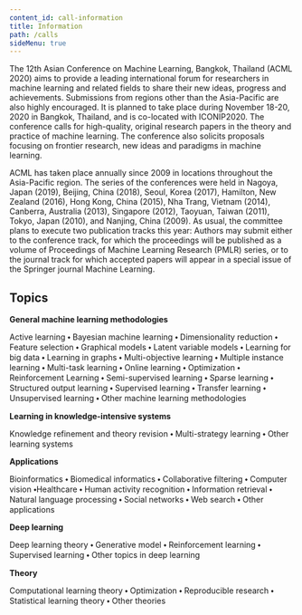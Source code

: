 ```yaml
---
content_id: call-information
title: Information
path: /calls
sideMenu: true
---
```


The 12th Asian Conference on Machine Learning, Bangkok, Thailand (ACML 2020) aims to provide a leading international forum for researchers in machine learning and related fields to share their new ideas, progress and achievements. Submissions from regions other than the Asia-Pacific are also highly encouraged. It is planned to take place during November 18-20, 2020 in Bangkok, Thailand, and is co-located with ICONIP2020. The conference calls for high-quality, original research papers in the theory and practice of machine learning. The conference also solicits proposals focusing on frontier research, new ideas and paradigms in machine learning.

ACML has taken place annually since 2009 in locations throughout the Asia-Pacific region. The series of the conferences were held in Nagoya, Japan (2019), Beijing, China (2018), Seoul, Korea (2017), Hamilton, New Zealand (2016), Hong Kong, China (2015), Nha Trang, Vietnam (2014), Canberra, Australia (2013), Singapore (2012), Taoyuan, Taiwan (2011), Tokyo, Japan (2010), and Nanjing, China (2009). As usual, the committee plans to execute two publication tracks this year: Authors may submit either to the conference track, for which the proceedings will be published as a volume of Proceedings of Machine Learning Research (PMLR) series, or to the journal track for which accepted papers will appear in a special issue of the Springer journal Machine Learning.


## Topics

**General machine learning methodologies**

Active learning ⬩ Bayesian machine learning ⬩ Dimensionality reduction ⬩ Feature selection ⬩ Graphical models ⬩ Latent variable models ⬩ Learning for big data ⬩ Learning in graphs ⬩ Multi-objective learning ⬩ Multiple instance learning ⬩ Multi-task learning ⬩ Online learning ⬩ Optimization ⬩ Reinforcement Learning ⬩ Semi-supervised learning ⬩ Sparse learning ⬩ Structured output learning ⬩ Supervised learning ⬩ Transfer learning ⬩ Unsupervised learning ⬩ Other machine learning methodologies

**Learning in knowledge-intensive systems**

Knowledge refinement and theory revision ⬩ Multi-strategy learning ⬩ Other learning systems

**Applications**

Bioinformatics ⬩ Biomedical informatics ⬩ Collaborative filtering ⬩ Computer vision ⬩Healthcare ⬩ Human activity recognition ⬩ Information retrieval ⬩ Natural language processing ⬩ Social networks ⬩ Web search ⬩ Other applications

**Deep learning**

Deep learning theory ⬩ Generative model ⬩ Reinforcement learning ⬩ Supervised learning ⬩ Other topics in deep learning

**Theory**

Computational learning theory ⬩ Optimization ⬩ Reproducible research ⬩ Statistical learning theory ⬩ Other theories